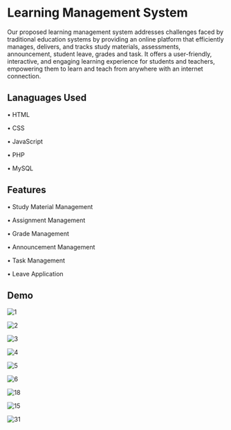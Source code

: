 # Learning Management System
Our proposed learning management system addresses challenges faced by traditional education systems by providing an online platform that efficiently manages, delivers, and tracks study materials, assessments, announcement, student leave, grades and task. It offers a user-friendly, interactive, and engaging learning experience for students and teachers, empowering them to learn and teach from anywhere with an internet connection.

## Lanaguages Used
•	HTML

•	CSS

•	JavaScript

•	PHP

•	MySQL

## Features
•	Study Material Management

•	Assignment Management

•	Grade Management

•	Announcement Management

•	Task Management

•	Leave Application


## Demo

![1](https://github.com/yashpatel002/LMS/assets/110655668/dacd2642-33e7-4086-9aff-3d9b9e72e2f4)


![2](https://github.com/yashpatel002/LMS/assets/110655668/40efa0fa-f417-4785-bb5c-b807dfe1ea1e)


![3](https://github.com/yashpatel002/LMS/assets/110655668/093641b8-06f9-4dd2-a4b2-80dde55118cf)


![4](https://github.com/yashpatel002/LMS/assets/110655668/a4a330ea-fb40-4eed-9991-c644a5c1ce99)


![5](https://github.com/yashpatel002/LMS/assets/110655668/357735d0-8e62-4842-bf21-8d8c5d2681c3)


![6](https://github.com/yashpatel002/LMS/assets/110655668/bdaf62c9-57e1-42c9-b670-c0ef66be829c)


![18](https://github.com/yashpatel002/LMS/assets/110655668/d6c67eda-098c-4b2d-8e5c-bbfad8289d58)


![15](https://github.com/yashpatel002/LMS/assets/110655668/523840f6-159d-41ff-aad5-a79a5246f229)

![31](https://github.com/yashpatel002/LMS/assets/110655668/a8d0fe8e-8385-4237-9696-37c11847cfd1)






